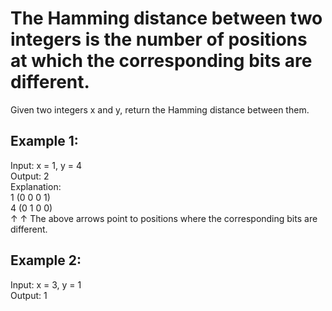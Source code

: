# The Hamming distance between two integers is the number of positions at which the corresponding bits are different.

Given two integers x and y, return the Hamming distance between them.

 

## Example 1:

Input: x = 1, y = 4  
Output: 2  
Explanation:  
1   (0 0 0 1)  
4   (0 1 0 0)  
       ↑   ↑
The above arrows point to positions where the corresponding bits are different.
## Example 2:

Input: x = 3, y = 1  
Output: 1
